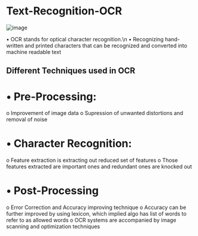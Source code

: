 # Text-Recognition-OCR
![image](https://user-images.githubusercontent.com/91408631/237001420-8a559e6a-d4b3-4491-a5de-fbaf8c515282.png)

•	OCR stands for optical character recognition.\n
•	Recognizing hand-written and printed characters that can be recognized and converted into machine readable text

## Different Techniques used in OCR
# •	Pre-Processing:
  o	Improvement of image data
  o	Supression of unwanted distortions and removal of noise
# •	Character Recognition:
  o	Feature extraction is extracting out reduced set of features
  o	Those features extracted are important ones and redundant ones are knocked out
# •	Post-Processing
  o	Error Correction and Accuracy improving technique
  o	Accuracy can be further improved by using lexicon, which implied algo has list of words to refer to as allowed words
  o	OCR systems are accompanied by image scanning and optimization techniques



